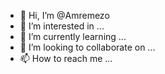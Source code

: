 - 👋 Hi, I’m @Amremezo
- 👀 I’m interested in ...
- 🌱 I’m currently learning ...
- 💞️ I’m looking to collaborate on ...
- 📫 How to reach me ...

<!---
Amremezo/Amremezo is a ✨ special ✨ repository because its `README.md` (this file) appears on your GitHub profile.
You can click the Preview link to take a look at your changes.
--->
